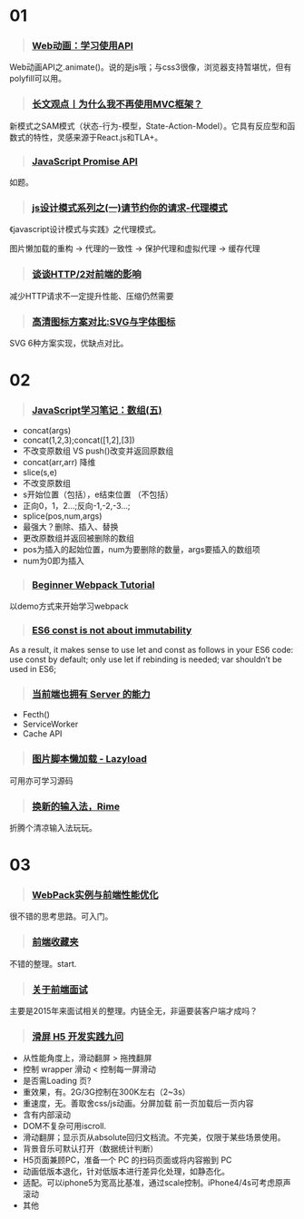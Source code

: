 # 01


> ### [Web动画：学习使用API](http://www.w3cplus.com/animation/web-animations-learning-to-love-the-api.html)

Web动画API之.animate()。说的是js哦；与css3很像，浏览器支持暂堪忧，但有polyfill可以用。


> ### [长文观点丨为什么我不再使用MVC框架？](https://mp.weixin.qq.com/s?__biz=MjM5MDE0Mjc4MA==&mid=402913644&idx=1&sn=62bb9b5ab901480fed123b55205e1bfe&scene=1&srcid=0229EljGiUkb5Co4Mgpfhzm5&key=710a5d99946419d96648e4dcc235a102cb3832d2e1867ce0c6b307a8bf0a50064e3347ba69fe2aa20a514f64b0dacf8d&ascene=0&uin=MjgwMDE1MDkwMA%3D%3D&devicetype=iMac+MacBookPro12%2C1+OSX+OSX+10.11.1+build(15B42)&version=11020201&pass_ticket=JL62IPo34c48E250Q6cQqCJJBo1TSSVGULxiU%2B%2BNphENbwoiOxtGzUlVIANXgLjU)

新模式之SAM模式（状态-行为-模型，State-Action-Model）。它具有反应型和函数式的特性，灵感来源于React.js和TLA+。


> ### [JavaScript Promise API](http://wwsun.github.io/posts/javascript-promise-api.html)

如题。


> ### [js设计模式系列之(一)请节约你的请求-代理模式](http://mtydev.net/2016/02/23/%E8%AF%B7%E8%8A%82%E7%BA%A6%E4%BD%A0%E7%9A%84%E8%AF%B7%E6%B1%82-%E4%BB%A3%E7%90%86%E6%A8%A1%E5%BC%8F/)

《javascript设计模式与实践》之代理模式。

图片懒加载的重构 -> 代理的一致性 -> 保护代理和虚拟代理 -> 缓存代理

> ### [谈谈HTTP/2对前端的影响](http://hectorguo.com/zh/http2-starter/)

减少HTTP请求不一定提升性能、压缩仍然需要

> ### [高清图标方案对比:SVG与字体图标](http://hectorguo.com/zh/icon-svg-vs-font/)

SVG 6种方案实现，优缺点对比。


# 02

> ### [JavaScript学习笔记：数组(五)](http://www.w3cplus.com/javascript/array-part-5.html)

- concat(args)
 - concat(1,2,3);concat([1,2],[3])
 - 不改变原数组 VS push()改变并返回原数组
 - concat(arr,arr) 降维
- slice(s,e)
 - 不改变原数组
 - s开始位置（包括），e结束位置 （不包括）
 - 正向0，1，2...;反向-1,-2,-3...;
- splice(pos,num,args) 
 - 最强大？删除、插入、替换
 - 更改原数组并返回被删除的数组
 - pos为插入的起始位置，num为要删除的数量，args要插入的数组项
 - num为0即为插入

> ### [Beginner Webpack Tutorial](https://github.com/AriaFallah/WebpackTutorial)

以demo方式来开始学习webpack

> ### [ES6 const is not about immutability](https://mathiasbynens.be/notes/es6-const)

As a result, it makes sense to use let and const as follows in your ES6 code: use const by default; only use let if rebinding is needed; var shouldn’t be used in ES6;

> ### [当前端也拥有 Server 的能力](http://www.barretlee.com/blog/2016/02/16/when-fe-has-the-power-of-server/)

- Fecth()
- ServiceWorker
- Cache API

> ### [图片脚本懒加载 - Lazyload](http://www.barretlee.com/blog/2015/11/16/lazyload-component/)

可用亦可学习源码

> ### [换新的输入法，Rime](http://www.barretlee.com/blog/2015/11/20/new-input-methed-rime/)

折腾个清凉输入法玩玩。


# 03

> ### [WebPack实例与前端性能优化](http://www.cnblogs.com/giveiris/p/5237080.html)

很不错的思考思路。可入门。

> ### [前端收藏夹](http://collect.w3ctrain.com/)

不错的整理。start.

> ### [关于前端面试](https://mp.weixin.qq.com/s?__biz=MjM5MzA0ODkyMA==&mid=405877494&idx=2&sn=71b9e36ef17fbd7cb6354af9b8976836&scene=1&srcid=03022cwPgveEsw2W4GhNgYOT&key=710a5d99946419d92317291cb6dd0c1a43198a35b377079f7a69d3b7bd1c414228249716bc74e823fe65fc32beeca523&ascene=0&uin=MjgwMDE1MDkwMA%3D%3D&devicetype=iMac+MacBookPro12%2C1+OSX+OSX+10.11.1+build(15B42)&version=11020201&pass_ticket=44cVZYtnFbt8xA25%2FbFm2kvyc3zV9v8NB80g4PF%2FfOvnkv2ESPcXW5Zqj618Xred)

主要是2015年来面试相关的整理。内链全无，非逼要装客户端才成吗？

> ### [滑屏 H5 开发实践九问](http://isux.tencent.com/nine-question-of-swipe-html5-page.html)

 - 从性能角度上，滑动翻屏 > 拖拽翻屏
 - 控制 wrapper 滑动 < 控制每一屏滑动
 - 是否需Loading 页?
  - 重效果，有。2G/3G控制在300K左右（2~3s）
  - 重速度，无。善取舍css/js动画。分屏加载 前一页加载后一页内容
- 含有内部滚动
 - DOM不复杂可用iscroll.
 - 滑动翻屏；显示页从absolute回归文档流。不完美，仅限于某些场景使用。
- 背景音乐可默认打开（数据统计判断）
- H5页面兼顾PC，准备一个 PC 的扫码页面或将内容搬到 PC
- 动画低版本退化，针对低版本进行差异化处理，如静态化。
- 适配。可以iphone5为宽高比基准，通过scale控制。iPhone4/4s可考虑原声滚动
- 其他

> ### []()

> ### []()

> ### []()

> ### []()


